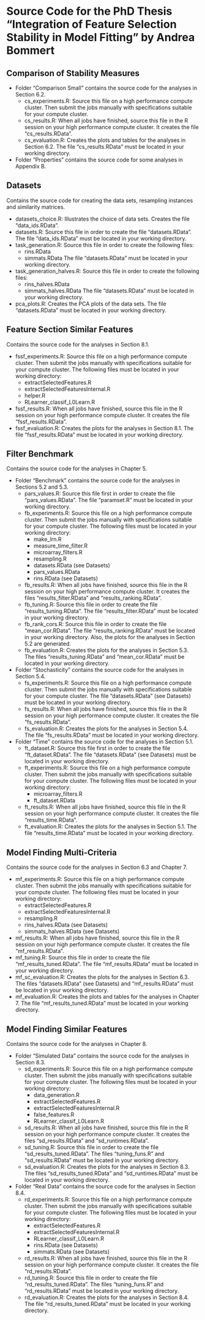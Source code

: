 
# Source Code for the PhD Thesis “Integration of Feature Selection Stability in Model Fitting” by Andrea Bommert

## Comparison of Stability Measures

  - Folder “Comparison Small” contains the source code for the analyses
    in Section 6.2.
      - cs\_experiments.R: Source this file on a high performance
        compute cluster. Then submit the jobs manually with
        specifications suitable for your compute cluster.
      - cs\_results.R: When all jobs have finished, source this file in
        the R session on your high performance compute cluster. It
        creates the file “cs\_results.RData”.
      - cs\_evaluation.R: Creates the plots and tables for the analyses
        in Section 6.2. The file “cs\_results.RData” must be located in
        your working directory.
  - Folder “Properties” contains the source code for some analyses in
    Appendix B.

## Datasets

Contains the source code for creating the data sets, resampling
instances and similarity matrices.

  - datasets\_choice.R: Illustrates the choice of data sets. Creates the
    file “data\_ids.RData”.
  - datasets.R: Source this file in order to create the file
    “datasets.RData”. The file “data\_ids.RData” must be located in
    your working directory.
  - task\_generation.R: Source this file in order to create the
    following files:
      - rins.RData
      - simmats.RData The file “datasets.RData” must be located in your
        working directory.
  - task\_generation\_halves.R: Source this file in order to create the
    following files:
      - rins\_halves.RData
      - simmats\_halves.RData The file “datasets.RData” must be located
        in your working directory.
  - pca\_plots.R: Creates the PCA plots of the data sets. The file
    “datasets.RData” must be located in your working directory.

## Feature Section Similar Features

Contains the source code for the analyses in Section 8.1.

  - fssf\_experiments.R: Source this file on a high performance compute
    cluster. Then submit the jobs manually with specifications suitable
    for your compute cluster. The following files must be located in
    your working directory:
      - extractSelectedFeatures.R
      - extractSelectedFeaturesInternal.R
      - helper.R
      - RLearner\_classif\_L0Learn.R
  - fssf\_results.R: When all jobs have finished, source this file in
    the R session on your high performance compute cluster. It creates
    the file “fssf\_results.RData”.
  - fssf\_evaluation.R: Creates the plots for the analyses in Section
    8.1. The file “fssf\_results.RData” must be located in your working
    directory.

## Filter Benchmark

Contains the source code for the analyses in Chapter 5.

  - Folder “Benchmark” contains the source code for the analyses in
    Sections 5.2 and 5.3.
      - pars\_values.R: Source this file first in order to create the
        file “pars\_values.RData”. The file “paramset.R” must be located
        in your working directory.
      - fb\_experiments.R: Source this file on a high performance
        compute cluster. Then submit the jobs manually with
        specifications suitable for your compute cluster. The following
        files must be located in your working directory:
          - make\_lrn.R
          - measure\_time\_filter.R
          - microarray\_filters.R
          - resampling.R
          - datasets.RData (see Datasets)
          - pars\_values.RData
          - rins.RData (see Datasets)
      - fb\_results.R: When all jobs have finished, source this file in
        the R session on your high performance compute cluster. It
        creates the files “results\_filter.RData” and
        “results\_ranking.RData”.
      - fb\_tuning.R: Source this file in order to create the file
        “results\_tuning.RData”. The file “results\_filter.RData” must
        be located in your working directory.
      - fb\_rank\_cors.R: Source this file in order to create the file
        “mean\_cor.RData”. The file “results\_ranking.RData” must be
        located in your working directory. Also, the plots for the
        analyses in Section 5.2 are generated.
      - fb\_evaluation.R: Creates the plots for the analyses in Section
        5.3. The files “results\_tuning.RData” and “mean\_cor.RData”
        must be located in your working directory.
  - Folder “Stochasticity” contains the source code for the analyses in
    Section 5.4.
      - fs\_experiments.R: Source this file on a high performance
        compute cluster. Then submit the jobs manually with
        specifications suitable for your compute cluster. The file
        “datasets.RData” (see Datasets) must be located in your
        working directory.
      - fs\_results.R: When all jobs have finished, source this file in
        the R session on your high performance compute cluster. It
        creates the file “fs\_results.RData”.
      - fs\_evaluation.R: Creates the plots for the analyses in Section
        5.4. The file “fs\_results.RData” must be located in your
        working directory.
  - Folder “Time” contains the source code for the analyses in Section
    5.1.
      - ft\_dataset.R: Source this file first in order to create the
        file “ft\_dataset.RData”. The file “datasets.RData” (see
        Datasets) must be located in your working directory.
      - ft\_experiments.R: Source this file on a high performance
        compute cluster. Then submit the jobs manually with
        specifications suitable for your compute cluster. The following
        files must be located in your working directory:
          - microarray\_filters.R
          - ft\_dataset.RData
      - ft\_results.R: When all jobs have finished, source this file in
        the R session on your high performance compute cluster. It
        creates the file “results\_time.RData”.
      - ft\_evaluation.R: Creates the plots for the analyses in Section
        5.1. The file “results\_time.RData” must be located in your
        working directory.

## Model Finding Multi-Criteria

Contains the source code for the analyses in Section 6.3 and Chapter 7.

  - mf\_experiments.R: Source this file on a high performance compute
    cluster. Then submit the jobs manually with specifications suitable
    for your compute cluster. The following files must be located in
    your working directory:
      - extractSelectedFeatures.R
      - extractSelectedFeaturesInternal.R
      - resampling.R
      - rins\_halves.RData (see Datasets)
      - simmats\_halves.RData (see Datasets)
  - mf\_results.R: When all jobs have finished, source this file in the
    R session on your high performance compute cluster. It creates the
    file “mf\_results.RData”.
  - mf\_tuning.R: Source this file in order to create the file
    “mf\_results\_tuned.RData”. The file “mf\_results.RData” must be
    located in your working directory.
  - mf\_sc\_evaluation.R: Creates the plots for the analyses in Section
    6.3. The files “datasets.RData” (see Datasets) and
    “mf\_results.RData” must be located in your working directory.
  - mf\_evaluation.R: Creates the plots and tables for the analyses in
    Chapter 7. The file “mf\_results\_tuned.RData” must be located in
    your working directory.

## Model Finding Similar Features

Contains the source code for the analyses in Chapter 8.

  - Folder “Simulated Data” contains the source code for the analyses in
    Section 8.3.
      - sd\_experiments.R: Source this file on a high performance
        compute cluster. Then submit the jobs manually with
        specifications suitable for your compute cluster. The following
        files must be located in your working directory:
          - data\_generation.R
          - extractSelectedFeatures.R
          - extractSelectedFeaturesInternal.R
          - false\_features.R
          - RLearner\_classif\_L0Learn.R
      - sd\_results.R: When all jobs have finished, source this file in
        the R session on your high performance compute cluster. It
        creates the files “sd\_results.RData” and “sd\_runtimes.RData”.
      - sd\_tuning.R: Source this file in order to create the file
        “sd\_results\_tuned.RData”. The files “tuning\_funs.R” and
        “sd\_results.RData” must be located in your working directory.
      - sd\_evaluation.R: Creates the plots for the analyses in Section
        8.3. The files “sd\_results\_tuned.RData” and
        “sd\_runtimes.RData” must be located in your working
        directory.
  - Folder “Real Data” contains the source code for the analyses in
    Section 8.4.
      - rd\_experiments.R: Source this file on a high performance
        compute cluster. Then submit the jobs manually with
        specifications suitable for your compute cluster. The following
        files must be located in your working directory:
          - extractSelectedFeatures.R
          - extractSelectedFeaturesInternal.R
          - RLearner\_classif\_L0Learn.R
          - rins.RData (see Datasets)
          - simmats.RData (see Datasets)
      - rd\_results.R: When all jobs have finished, source this file in
        the R session on your high performance compute cluster. It
        creates the file “rd\_results.RData”.
      - rd\_tuning.R: Source this file in order to create the file
        “rd\_results\_tuned.RData”. The files “tuning\_funs.R” and
        “rd\_results.RData” must be located in your working directory.
      - rd\_evaluation.R: Creates the plots for the analyses in Section
        8.4. The file “rd\_results\_tuned.RData” must be located in your
        working directory.
